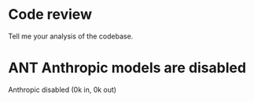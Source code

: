 # Code review 

Tell me your analysis of the codebase.


# ANT Anthropic models are disabled

Anthropic disabled (0k in, 0k out)



